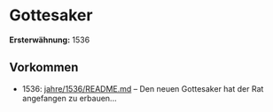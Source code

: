 # Gottesaker

**Ersterwähnung:** 1536

## Vorkommen
- 1536: [jahre/1536/README.md](../jahre/1536/README.md) – Den neuen Gottesaker hat der Rat angefangen zu
erbauen...
